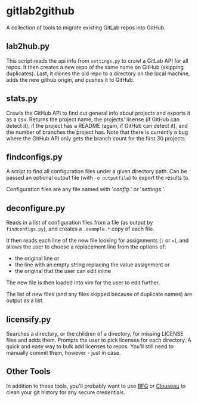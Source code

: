 # gitlab2github
A collection of tools to migrate existing GitLab repos into GitHub.


## lab2hub.py

This script reads the api info from `settings.py` to crawl a GitLab API for all
repos. It then creates a new repo of the same name on GitHub (skipping
duplicates). Last, it clones the old repo to a directory on the local
machine, adds the new github origin, and pushes it to GitHub.

## stats.py

Crawls the GitHub API to find out general info about projects and exports it as
a csv.  Returns the project name, the projects' license (if GitHub can detect
it), if the project has a README (again, if GitHub can detect it), and the
number of branches the project has.  Note that there is currently a bug where
the GitHub API only gets the branch count for the first 30 projects.

## findconfigs.py

A script to find all configuration files under a given directory path. Can be
passed an optional output file (with `-o outputfile`) to export the results to.

Configuration files are any file named with '*config.*' or '*settings.*'.

## deconfigure.py

Reads in a list of configuration files from a file (as output by
`findconfigs.py`), and creates a `.example.*` copy of each file.

It then reads each line of the new file looking for assignments (`:` or `=`),
and allows the user to choose a replacement line from the options of:

  * the original line or
  * the line with an empty string replacing the value assignment or
  * the original that the user can edit inline

The new file is then loaded into vim for the user to edit further.

The list of new files (and any files skipped because of duplicate names) are
output as a list.

## licensify.py

Searches a directory, or the children of a directory, for missing LICENSE files
and adds them.  Prompts the user to pick licenses for each directory. A quick
and easy way to bulk add licenses to repos.  You'll still need to manually
commit them, however - just in case.


## Other Tools

In addition to these tools, you'll probably want to use
[BFG](https://rtyley.github.io/bfg-repo-cleaner/) or [Clouseau](https://github.com/cfpb/clouseau) to clean your git history for
any secure credentials.
